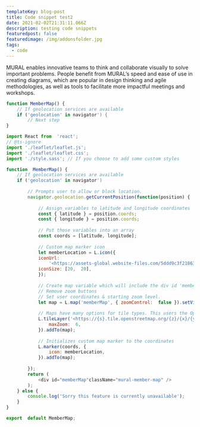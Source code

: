 ```yaml
---
templateKey: blog-post
title: Code snippet test2
date: 2021-02-02T21:31:11.066Z
description: testing code snippets
featuredpost: false
featuredimage: /img/addonsfolder.jpg
tags:
  - code
---
```

MURAL enables innovative teams to think and collaborate visually to solve important problems. People benefit from MURAL’s speed and ease of use in creating diagrams, which are popular in design thinking and agile methodologies, as well as tools to facilitate more impactful meetings and workshops.

```javascript
function MemberMap() {
	// If geolocation services are available
	if ('geolocation' in navigator') {
		// Next step
}
```

```javascript
import React from  'react';
// @ts-ignore
import './leaflet/leaflet.js';
import './leaflet/leaflet.css';
import './style.sass'; // If you choose to add some custom styles

function  MemberMap() {
	// If geolocation services are available
	if ('geolocation' in navigator')
	
		// Prompts user to allow or block location.
		navigator.geolocation.getCurrentPosition(function(position) {
		
			// Assign variables to latitude and longitude coordinates
			const { latitude } = position.coords;
			const { longitude } = position.coords;
			
			// Put those variables into an array
			const coords = [latitude, longitude];
			
			// Custom map marker icon
			let memberLocation = L.icon({
			iconUrl:
				'<https://assets-global.website-files.com/5ddd9c3f2186308353fe682d/5e93cf2b73fd9d8622880a1d_favicon.png',>
			iconSize: [20,  20],
			});
			
			// Create map variable which will include the div id 'memberMap'
			// Remove zoom buttons
			// Set user coordinates & starting zoom level.
			let map = L.map('memberMap', { zoomControl:  false }).setView(coords,  6);
			
			// Maps have many options for tile types. This users the Open Street map tiles
			L.tileLayer('<https://{s}.tile.openstreetmap.org/{z}/{x}/{y}.png',> {
				maxZoom:  6,
			}).addTo(map);
			
			// Initializes custom map marker to the coordinates
			L.marker(coords, {
				icon: memberLocation,
			}).addTo(map);
			
		});
		return (
			<div id="memberMap"className="mural-member-map" />
		);
	} else {
		console.log('Sorry this feature is currently unavailable');
	}
}

export  default MemberMap;
```